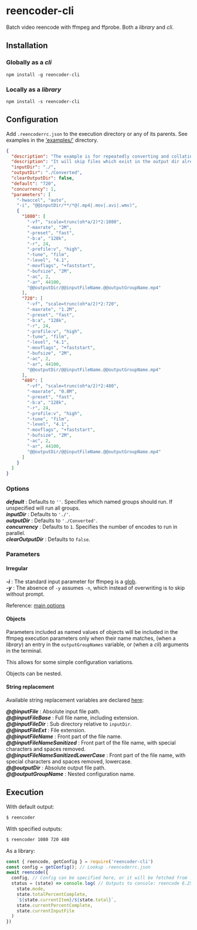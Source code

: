 # reencoder-cli

Batch video reencode with ffmpeg and ffprobe.
Both a *library* and *cli*.

## Installation
### Globally as a *cli*

`npm install -g reencoder-cli`

### Locally as a *library*

`npm install -s reencoder-cli`

## Configuration

Add `.reencoderrc.json` to the execution directory or any of its parents. 
See examples in the ['examples/'](https://github.com/oliverfoster/reencoder-cli/tree/master/examples) directory.
```json
{
  "description": "The example is for repeatedly converting and collating videos in nested subdirectories to a uniform format, 1080p, 720p or 480p.",
  "description": "It will skip files which exist in the output dir already and it will not clear the output folder.",
  "inputDir": "./",
  "outputDir": "./Converted",
  "clearOutputDir": false,
  "default": "720",
  "concurrency": 1,
  "parameters": [
    "-hwaccel", "auto",
    "-i", "@@inputDir/**/*@(.mp4|.mov|.avi|.wmv)",
    {
      "1080": [
        "-vf", "scale=trunc(oh*a/2)*2:1080",
        "-maxrate", "2M",
        "-preset", "fast",
        "-b:a", "128k",
        "-r", 24,
        "-profile:v", "high",
        "-tune", "film",
        "-level", "4.1",
        "-movflags", "+faststart",
        "-bufsize", "2M",
        "-ac", 2,
        "-ar", 44100,
        "@@outputDir/@@inputFileName.@@outputGroupName.mp4"
      ],
      "720": [
        "-vf", "scale=trunc(oh*a/2)*2:720",
        "-maxrate", "1.2M",
        "-preset", "fast",
        "-b:a", "128k",
        "-r", 24,
        "-profile:v", "high",
        "-tune", "film",
        "-level", "4.1",
        "-movflags", "+faststart",
        "-bufsize", "2M",
        "-ac", 2,
        "-ar", 44100,
        "@@outputDir/@@inputFileName.@@outputGroupName.mp4"
      ],
      "480": [
        "-vf", "scale=trunc(oh*a/2)*2:480",
        "-maxrate", "0.8M",
        "-preset", "fast",
        "-b:a", "128k",
        "-r", 24,
        "-profile:v", "high",
        "-tune", "film",
        "-level", "4.1",
        "-movflags", "+faststart",
        "-bufsize", "2M",
        "-ac", 2,
        "-ar", 44100,
        "@@outputDir/@@inputFileName.@@outputGroupName.mp4"
      ]
    }
  ]
}
```

### Options
**_default_** : Defaults to `''`. Specifies which named groups should run. If unspecified will run all groups.<br>
**_inputDir_** : Defaults to `'./'`.<br>
**_outputDir_** : Defaults to `'./Converted'`.<br>
**_concurrency_** : Defaults to `1`. Specifies the number of encodes to run in parallel.<br>
**_clearOutputDir_** : Defaults to `false`.<br>

### Parameters

#### Irregular

**_-i_** : The standard input parameter for ffmpeg is a [glob](https://github.com/isaacs/node-glob).<br>
**_-y_** : The absence of `-y` assumes `-n`, which instead of overwriting is to skip without prompt.

Reference: [main options](http://ffmpeg.org/ffmpeg.html#Main-options)

#### Objects

Parameters included as named values of objects will be included in the ffmpeg execution parameters only when their name matches, (when a *library*) an entry in the `outputGroupNames` variable, or (when a *cli*) arguments in the terminal.<br>

This allows for some simple configuration variations.<br>

Objects can be nested.<br>

#### String replacement
Available string replacement variables are declared [here](https://github.com/oliverfoster/reencoder-cli/blob/c710b8b4c97586bec612ca480561679294c7ab2b/app/parameters.js#L93-L103):

**_@@inputFile_** : Absolute input file path.<br>
**_@@inputFileBase_** : Full file name, including extension.<br>
**_@@inputFileDir_** : Sub directory relative to `inputDir`.<br>
**_@@inputFileExt_** : File extension.<br>
**_@@inputFileName_** : Front part of the file name.<br>
**_@@inputFileNameSanitized_** : Front part of the file name, with special characters and spaces removed.<br>
**_@@inputFileNameSanitizedLowerCase_** : Front part of the file name, with special characters and spaces removed, lowercase.<br>
**_@@outputDir_** : Absolute output file path.<br>
**_@@outputGroupName_** : Nested configuration name.<br>


## Execution

With default output:
```sh
$ reencoder
```

With specified outputs:
```sh
$ reencoder 1080 720 480
```

As a library:
```js
const { reencode, getConfig } = require('reencoder-cli')
const config = getConfig(); // Lookup .reencoderrc.json
await reencode({
  config, // Config can be specified here, or it will be fetched from .reencoderrc.json through parent directories
  status = (state) => console.log( // Outputs to console: reencode 6.25% 1/3 18.75% nested/one.mp4
    state.mode,
    state.totalPercentComplete,
    `${state.currentItem}/${state.total}`,
    state.currentPercentComplete,
    state.currentInputFile
  )
})
```
